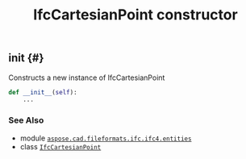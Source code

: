 ﻿---
title: IfcCartesianPoint constructor
second_title: Aspose.CAD for Python via .NET API References
description: 
type: docs
weight: 10
url: /python-net/aspose.cad.fileformats.ifc.ifc4.entities/ifccartesianpoint/__init__/
is_root: false
---

## __init__ {#}

Constructs a new instance of IfcCartesianPoint



```python
def __init__(self):
    ...
```





### See Also
* module [`aspose.cad.fileformats.ifc.ifc4.entities`](../../)
* class [`IfcCartesianPoint`](/cad/python-net/aspose.cad.fileformats.ifc.ifc4.entities/ifccartesianpoint)
